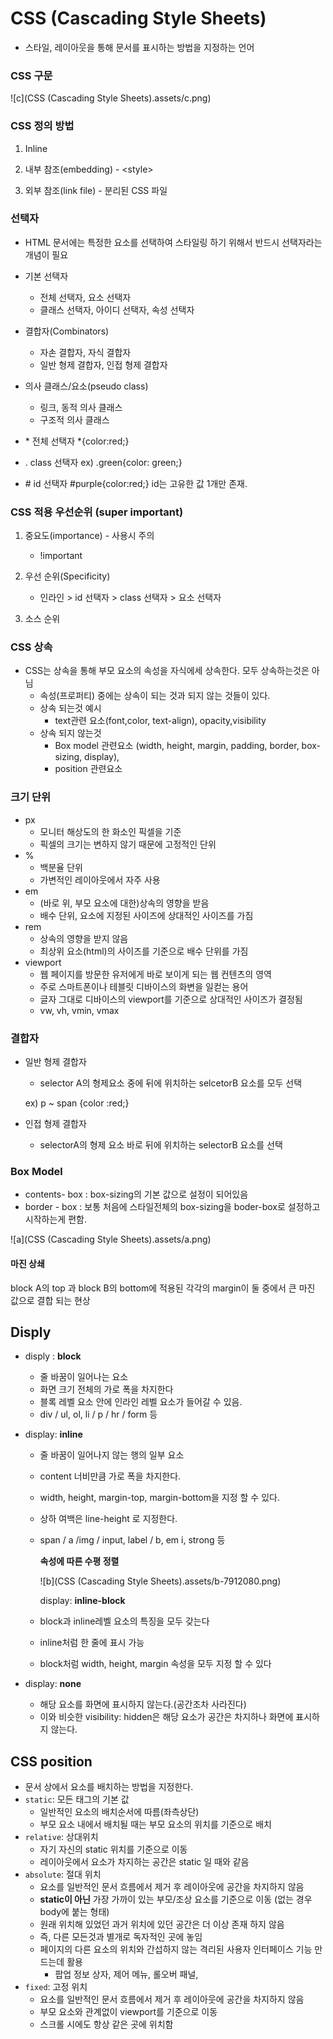 

# CSS (Cascading Style Sheets)

* 스타일, 레이아웃을 통해 문서를 표시하는 방법을 지정하는 언어



### CSS 구문

![c](CSS (Cascading Style Sheets).assets/c.png)

### CSS 정의 방법

1. Inline

2. 내부 참조(embedding) - \<style>

3. 외부 참조(link file) - 분리된 CSS 파일

   

### 선택자

* HTML 문서에는 특정한 요소를 선택하여 스타일링 하기 위해서 반드시 선택자라는 개념이 필요
* 기본 선택자
  * 전체 선택자, 요소 선택자
  * 클래스 선택자, 아이디 선택자, 속성 선택자
* 결합자(Combinators)
  * 자손 결합자, 자식 결합자
  * 일반 형제 결합자, 인접 형제 결합자
* 의사 클래스/요소(pseudo class)
  * 링크, 동적 의사 클래스
  * 구조적 의사 클래스



* \* 전체 선택자 \*{color:red;}
* . class 선택자 ex) .green{color: green;}
* \# id 선택자  #purple{color:red;}       id는 고유한 값 1개만 존재.







### CSS 적용 우선순위 (super important)

1. 중요도(importance) - 사용시 주의

   * !important

     

2. 우선 순위(Specificity)

   * 인라인 > id 선택자 > class 선택자 > 요소 선택자

   

3. 소스 순위



### CSS 상속

* CSS는 상속을 통해 부모 요소의 속성을 자식에세 상속한다. 모두 상속하는것은 아님
  * 속성(프로퍼티) 중에는 상속이 되는 것과 되지 않는 것들이 있다.
  * 상속 되는것 예시
    * text관련 요소(font,color, text-align), opacity,visibility
  * 상속 되지 않는것
    * Box model 관련요소 (width, height, margin, padding, border, box-sizing, display),
    * position 관련요소



### 크기 단위

* px
  * 모니터 해상도의 한 화소인 픽셀을 기준
  * 픽셀의 크기는 변하지 않기 때문에 고정적인 단위
* %
  * 백분율 단위
  * 가변적인 레이아웃에서 자주 사용
* em
  * (바로 위, 부모 요소에 대한)상속의 영향을 받음
  * 배수 단위, 요소에 지정된 사이즈에 상대적인 사이즈를 가짐
* rem
  * 상속의 영향을 받지 않음
  * 최상위 요소(html)의 사이즈를 기준으로 배수 단위를 가짐
* viewport
  * 웹 페이지를 방문한 유저에게 바로 보이게 되는 웹 컨텐츠의 영역
  * 주로 스마트폰이나 테블릿 디바이스의 화변을 일컫는 용어
  * 글자 그대로 디바이스의 viewport를 기준으로 상대적인 사이즈가 결정됨
  * vw, vh, vmin, vmax



### 결합자

* 일반 형제 결합자

  * selector A의 형제요소 중에 뒤에 위치하는 selcetorB 요소를 모두 선택

  ex) p ~ span {color :red;}

* 인접 형제 결합자

  * selectorA의 형제 요소 바로 뒤에 위치하는 selectorB 요소를 선택



### Box Model

* contents- box : box-sizing의 기본 값으로 설정이 되어있음
* border - box : 보통 처음에 스타일전체의 box-sizing을 boder-box로 설정하고 시작하는게 편함.

![a](CSS (Cascading Style Sheets).assets/a.png)

#### 마진 상쇄

block A의 top 과 block B의 bottom에 적용된 각각의  margin이 둘 중에서 큰 마진 값으로 결합 되는 현상





## Disply

* disply : <strong> block</strong>

  * 줄 바꿈이 일어나는 요소
  * 화면 크기 전체의 가로 폭을 차지한다
  * 블록 레벨 요소 안에 인라인 레벨 요소가 들어갈 수 있음.
  * div / ul, ol, li / p / hr / form 등

* display: <strong>inline</strong>

  * 줄 바꿈이 일어나지 않는 행의 일부 요소

  * content 너비만큼 가로 폭을 차지한다.

  * width, height, margin-top, margin-bottom을 지정 할 수 있다.

  * 상하 여백은 line-height 로 지정한다.

  * span / a /img / input, label / b, em i, strong 등

    

    <strong>속성에 따른 수평 정렬</strong>

    ![b](CSS (Cascading Style Sheets).assets/b-7912080.png)
    
    display: <strong>inline-block</strong>

  * block과 inline레벨 요소의 특징을 모두 갖는다
  * inline처럼 한 줄에 표시 가능
  * block처럼 width, height, margin 속성을 모두 지정 할 수 있다

* display: <strong>none</strong>

  * 해당 요소를 화면에 표시하지 않는다.(공간조차 사라진다)
  * 이와 비슷한 visibility: hidden은 해당 요소가 공간은 차지하나 화면에 표시하지 않는다.



## CSS position

* 문서 상에서 요소를 배치하는 방법을 지정한다.
* `static`: 모든 태그의 기본 값
  * 일반적인 요소의 배치순서에 따름(좌측상단)
  * 부모 요소 내에서 배치될  때는 부모 요소의 위치를 기준으로 배치 
* `relative`: 상대위치
  * 자기 자신의 static 위치를 기준으로 이동
  * 레이아웃에서 요소가 차지하는 공간은 static 일 때와 같음
* `absolute`: 절대 위치
  * 요소를 일반적인 문서 흐름에서 제거 후 레이아웃에 공간을 차지하지 않음
  * <strong>static이 아닌</strong> 가장 가까이 있는 부모/조상 요소를 기준으로 이동 (없는 경우 body에 붙는 형태)
  * 원래 위치해 있었던 과거 위치에 있던 공간은 더 이상 존재 하지 않음
  * 즉, 다른 모든것과 별개로 독자적인 곳에 놓임
  * 페이지의 다른 요소의 위치와 간섭하지 않는 격리된 사용자 인터페이스 기능 만드는데 활용
    * 팝업 정보 상자, 제어 메뉴, 롤오버 패널,
* `fixed`: 고정 위치
  * 요소를 일반적인 문서 흐름에서 제거 후 레이아웃에 공간을 차지하지 않음
  * 부모 요소와 관계없이 viewport를 기준으로 이동
  * 스크롤 시에도 항상 같은 곳에 위치함